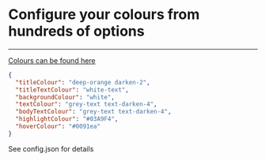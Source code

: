 # Configure your colours from hundreds of options

---

[Colours can be found here](http://materializecss.com/color.html#palette)

```json
{
  "titleColour": "deep-orange darken-2",
  "titleTextColour": "white-text",
  "backgroundColour": "white",
  "textColour": "grey-text text-darken-4",
  "bodyTextColour": "grey-text text-darken-4",
  "highlightColour": "#03A9F4",
  "hoverColour": "#0091ea"
}
```

See config.json for details

